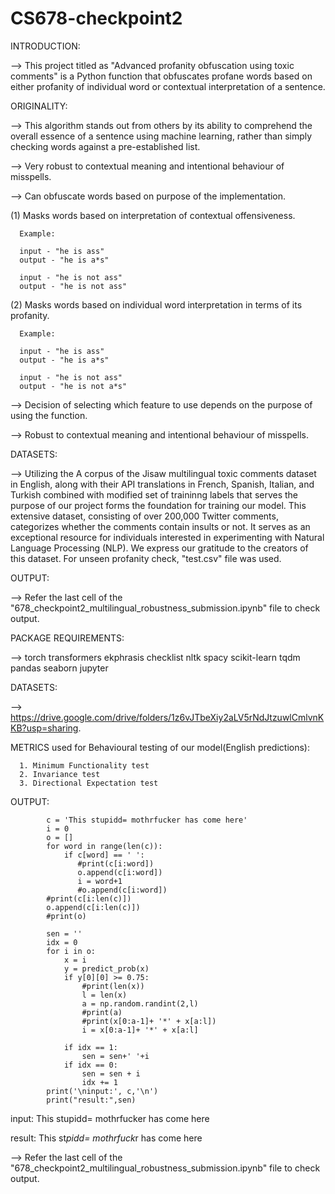 # CS678-checkpoint2

INTRODUCTION:

--> This project titled as "Advanced profanity obfuscation using toxic comments" is a Python function that obfuscates profane words based on either profanity of individual word or contextual interpretation of a sentence.

ORIGINALITY:

--> This algorithm stands out from others by its ability to comprehend the overall essence of a sentence using machine learning, rather than simply checking words against a pre-established list.

--> Very robust to contextual meaning and intentional behaviour of misspells.

--> Can obfuscate words based on purpose of the implementation.


(1) Masks words based on interpretation of contextual offensiveness. 

      Example:
      
      input - "he is ass"
      output - "he is a*s"
      
      input - "he is not ass"
      output - "he is not ass"

(2) Masks words based on individual word interpretation in terms of its profanity.

      Example:
      
      input - "he is ass"
      output - "he is a*s"
      
      input - "he is not ass"
      output - "he is not a*s"

--> Decision of selecting which feature to use depends on the purpose of using the function.

--> Robust to contextual meaning and intentional behaviour of misspells.

DATASETS:

 --> Utilizing the A corpus of the Jisaw multilingual toxic comments dataset in English, along with their API translations in French, Spanish, Italian, and Turkish combined with modified set of traininng labels that serves the purpose of our project forms the foundation for training our model. This extensive dataset, consisting of over 200,000 Twitter comments, categorizes whether the comments contain insults or not. It serves as an exceptional resource for individuals interested in experimenting with Natural Language Processing (NLP). We express our gratitude to the creators of this dataset. For unseen profanity check, "test.csv" file was used.

OUTPUT:
 
--> Refer the last cell of the "678_checkpoint2_multilingual_robustness_submission.ipynb" file to check output.

PACKAGE REQUIREMENTS:

--> torch transformers ekphrasis checklist nltk spacy scikit-learn tqdm pandas seaborn jupyter 

DATASETS:

--> https://drive.google.com/drive/folders/1z6vJTbeXiy2aLV5rNdJtzuwlCmlvnKKB?usp=sharing.

METRICS used for Behavioural testing of our model(English predictions):

      1. Minimum Functionality test
      2. Invariance test
      3. Directional Expectation test

OUTPUT:

            c = 'This stupidd= mothrfucker has come here' 
            i = 0
            o = []
            for word in range(len(c)):
                if c[word] == ' ':
                   #print(c[i:word])
                   o.append(c[i:word])
                   i = word+1
                   #o.append(c[i:word])
            #print(c[i:len(c)])   
            o.append(c[i:len(c)])
            #print(o)
            
            sen = ''
            idx = 0
            for i in o:
                x = i
                y = predict_prob(x)
                if y[0][0] >= 0.75:
                    #print(len(x))
                    l = len(x)
                    a = np.random.randint(2,l)
                    #print(a)
                    #print(x[0:a-1]+ '*' + x[a:l])
                    i = x[0:a-1]+ '*' + x[a:l]
            
                if idx == 1:
                    sen = sen+' '+i
                if idx == 0:
                    sen = sen + i 
                    idx += 1   
            print('\ninput:', c,'\n')
            print("result:",sen)

input: This stupidd= mothrfucker has come here 

result: This st*pidd= mothrfuck*r has come here            

--> Refer the last cell of the "678_checkpoint2_multilingual_robustness_submission.ipynb" file to check output.
